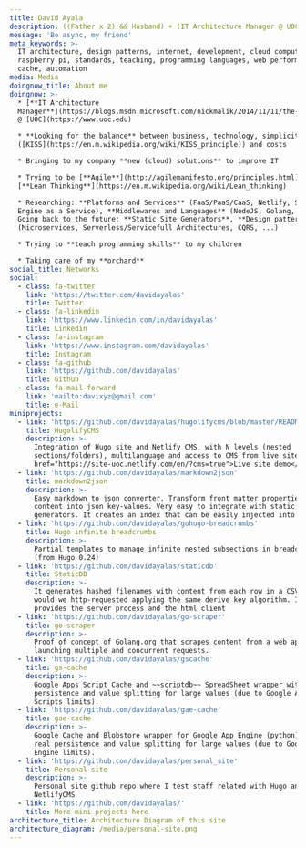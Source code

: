 ```yaml
---
title: David Ayala
description: ((Father x 2) && Husband) + (IT Architecture Manager @ UOC.edu)
message: 'Be async, my friend'
meta_keywords: >-
  IT architecture, design patterns, internet, development, cloud computing,
  raspberry pi, standards, teaching, programming languages, web performance,
  cache, automation
media: Media
doingnow_title: About me
doingnow: >-
  * [**IT Architecture
  Manager**](https://blogs.msdn.microsoft.com/nickmalik/2014/11/11/the-architecture-manager-the-forgotten-enterprise-architecture-role/)
  @ [UOC](https://www.uoc.edu)

  * **Looking for the balance** between business, technology, simplicity
  ([KISS](https://en.m.wikipedia.org/wiki/KISS_principle)) and costs

  * Bringing to my company **new (cloud) solutions** to improve IT

  * Trying to be [**Agile**](http://agilemanifesto.org/principles.html) and
  [**Lean Thinking**](https://en.m.wikipedia.org/wiki/Lean_thinking)

  * Researching: **Platforms and Services** (FaaS/PaaS/CaaS, Netlify, Search
  Engine as a Service), **Middlewares and Languages** (NodeJS, Golang, Python),
  Going back to the future: **Static Site Generators**, **Design patterns**
  (Microservices, Serverless/Servicefull Architectures, CQRS, ...)

  * Trying to **teach programming skills** to my children

  * Taking care of my **orchard**
social_title: Networks
social:
  - class: fa-twitter
    link: 'https://twitter.com/davidayalas'
    title: Twitter
  - class: fa-linkedin
    link: 'https://www.linkedin.com/in/davidayalas'
    title: Linkedin
  - class: fa-instagram
    link: 'https://www.instagram.com/davidayalas'
    title: Instagram
  - class: fa-github
    link: 'https://github.com/davidayalas'
    title: Github
  - class: fa-mail-forward
    link: 'mailto:davixyz@gmail.com'
    title: e-Mail
miniprojects:
  - link: 'https://github.com/davidayalas/hugolifycms/blob/master/README.md'
    title: HugolifyCMS
    description: >-
      Integration of Hugo site and Netlify CMS, with N levels (nested
      sections/folders), multilanguage and access to CMS from live site. <a
      href="https://site-uoc.netlify.com/en/?cms=true">Live site demo</a>
  - link: 'https://github.com/davidayalas/markdown2json'
    title: markdown2json
    description: >-
      Easy markdown to json converter. Transform front matter properties and
      content into json key-values. Very easy to integrate with static sites
      generators. It creates an index that can be easily injected into algolia.
  - link: 'https://github.com/davidayalas/gohugo-breadcrumbs'
    title: Hugo infinite breadcrumbs
    description: >-
      Partial templates to manage infinite nested subsections in breadcrumbs
      (from Hugo 0.24)
  - link: 'https://github.com/davidayalas/staticdb'
    title: StaticDB
    description: >-
      It generates hashed filenames with content from each row in a CSV that
      would we http-requested applying the same derive key algorithm. It
      provides the server process and the html client
  - link: 'https://github.com/davidayalas/go-scraper'
    title: go-scraper
    description: >-
      Proof of concept of Golang.org that scrapes content from a web application
      launching multiple and concurrent requests.
  - link: 'https://github.com/davidayalas/gscache'
    title: gs-cache
    description: >-
      Google Apps Script Cache and ~~scriptdb~~ SpreadSheet wrapper with real
      persistence and value splitting for large values (due to Google Apps
      Scripts limits).
  - link: 'https://github.com/davidayalas/gae-cache'
    title: gae-cache
    description: >-
      Google Cache and Blobstore wrapper for Google App Engine (python) with
      real persistence and value splitting for large values (due to Google App
      Engine limits).
  - link: 'https://github.com/davidayalas/personal_site'
    title: Personal site
    description: >-
      Personal site github repo where I test staff related with Hugo and
      NetlifyCMS
  - link: 'https://github.com/davidayalas/'
    title: More mini projects here
architecture_title: Architecture Diagram of this site
architecture_diagram: /media/personal-site.png
---
```


